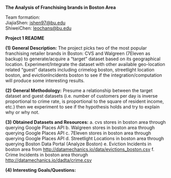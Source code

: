 <b>The Analysis of Franchising brands in Boston Area</b>

Team formation: <br>
JiajiaShen: jshen97@bu.edu <br>
ShiweiChen: leochans@bu.edu

<b>Project 1 README</b>

<b>(1) General Description:</b>
The project picks two of the most popular franchising retailer brands in Boston: CVS and Walgreen (7Eleven as backup)
to generate/acquire a “target” dataset based on its geographical location. Experiment/Integrate the dataset with other available 
geo-location related “guest” datasets including crimelog boston, streetlight location boston, and evictionIncidents boston to see
if the integration/computation will produce some interesting results.
 
<b>(2) General Methodology:</b>
Presume a relationship between the target dataset and guest datasets (i.e. number of customers per day is inverse proportional to 
crime rate, is proportional to the square of resident income, etc.) then we experiment to see if the hypothesis holds and try to 
explain why or why not.
 
<b>(3) Obtained Datasets and Resources:</b>
   a. cvs stores in boston area through querying Google Places API
   b. Walgreen stores in boston area through querying Google Places API
   c. 7Eleven stores in boston area through querying Google Places API
   d. Streetlight Locations in boston area through querying Boston Data Portal (Analyze Boston)
   e. Eviction Incidents in boston area from http://datamechanics.io/data/evictions_boston.csv
   f. Crime Incidents in boston area thorugh http://datamechanics.io/dadta/crime.csv
   
<b>(4) Interesting Goals/Questions:</b>

